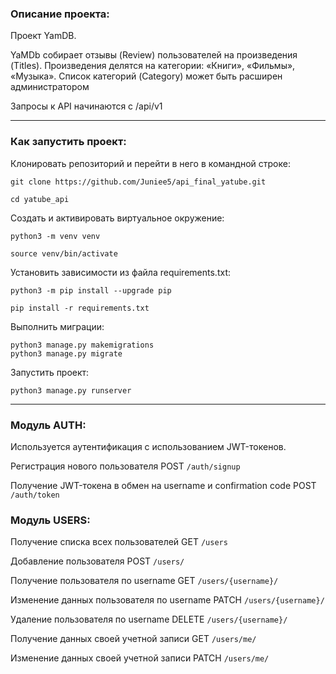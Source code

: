 ### Описание проекта:

Проект YamDB.

YaMDb собирает отзывы (Review) пользователей на произведения (Titles). Произведения делятся на категории: «Книги», «Фильмы», «Музыка». Список категорий (Category) может быть расширен администратором

Запросы к API начинаются с /api/v1

---

### Как запустить проект:

Клонировать репозиторий и перейти в него в командной строке:

```
git clone https://github.com/Juniee5/api_final_yatube.git
```

```
cd yatube_api
```

Cоздать и активировать виртуальное окружение:

```
python3 -m venv venv
```

```
source venv/bin/activate
```

Установить зависимости из файла requirements.txt:

```
python3 -m pip install --upgrade pip
```

```
pip install -r requirements.txt
```

Выполнить миграции:

```
python3 manage.py makemigrations
python3 manage.py migrate
```

Запустить проект:

```
python3 manage.py runserver
```

---

### Модуль AUTH:

Используется аутентификация с использованием JWT-токенов.

Регистрация нового пользователя POST ```/auth/signup```

Получение JWT-токена в обмен на username и confirmation code POST ```/auth/token```

### Модуль USERS:

Получение списка всех пользователей GET ```/users```

Добавление пользователя POST ```/users/```

Получение пользователя по username GET ```/users/{username}/```

Изменение данных пользователя по username PATCH ```/users/{username}/```

Удаление пользователя по username DELETE ```/users/{username}/```

Получение данных своей учетной записи GET ```/users/me/```

Изменение данных своей учетной записи PATCH ```/users/me/```

